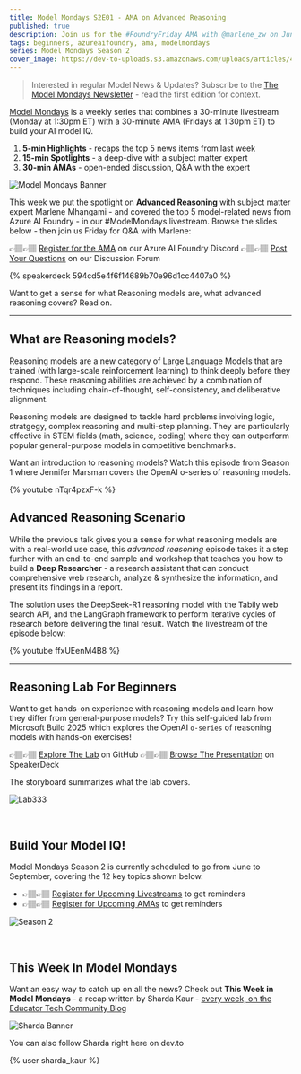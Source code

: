```yaml
---
title: Model Mondays S2E01 - AMA on Advanced Reasoning
published: true
description: Join us for the #FoundryFriday AMA with @marlene_zw on Jun 20 to talk about Advanced Reasoning - https://aka.ms/model-mondays/chat
tags: beginners, azureaifoundry, ama, modelmondays
series: Model Mondays Season 2
cover_image: https://dev-to-uploads.s3.amazonaws.com/uploads/articles/4k0rkcqr69c9864pkhdj.png
---
```


> Interested in regular Model News & Updates? Subscribe to the [The Model Mondays Newsletter](https://www.linkedin.com/newsletters/7304101104600952832/) - read the first edition for context.

[Model Mondays](https://aka.ms/model-mondays) is a weekly series that combines a 30-minute livestream (Monday at 1:30pm ET) with a 30-minute AMA (Fridays at 1:30pm ET) to build your AI model IQ.

1. **5-min Highlights** - recaps the top 5 news items from last week
2. **15-min Spotlights** - a deep-dive with a subject matter expert
3. **30-min AMAs** - open-ended discussion, Q&A with the expert

![Model Mondays Banner](https://dev-to-uploads.s3.amazonaws.com/uploads/articles/ifnd5j9v3lbqzkctlvx1.png)

This week we put the spotlight on **Advanced Reasoning** with subject matter expert Marlene Mhangami - and covered the top 5 model-related news from Azure AI Foundry - in our #ModelMondays livestream. Browse the slides below - then join us Friday for Q&A with Marlene:

👉🏽👉🏽   [Register for the AMA](https://discord.com/invite/azureaifoundry?event=1382860017660854372) on our Azure AI Foundry Discord
👉🏽👉🏽   [Post Your Questions](https://github.com/orgs/azure-ai-foundry/discussions/55) on our Discussion Forum

{% speakerdeck 594cd5e4f6f14689b70e96d1cc4407a0 %}

Want to get a sense for what Reasoning models are, what advanced reasoning covers? Read on.

---

## What are Reasoning models?

Reasoning models are a new category of Large Language Models that are trained (with large-scale reinforcement learning) to think deeply before they respond. These reasoning abilities are achieved by a combination of techniques including chain-of-thought, self-consistency, and deliberative alignment.

Reasoning models are designed to tackle hard problems involving logic, stratgegy, complex reasoning and multi-step planning. They are particularly effective in STEM fields (math, science, coding) where they can outperform popular general-purpose models in competitive benchmarks. 

Want an introduction to reasoning models? Watch this episode from Season 1 where Jennifer Marsman covers the OpenAI o-series of reasoning models.

{% youtube nTqr4pzxF-k %}

## Advanced Reasoning Scenario

While the previous talk gives you a sense for what reasoning models are with a real-world use case, this _advanced reasoning_ episode takes it a step further with an end-to-end sample and workshop that teaches you how to build a **Deep Researcher** - a research assistant that can conduct comprehensive web research, analyze & synthesize the information, and present its findings in a report.

The solution uses the DeepSeek-R1 reasoning model with the Tabily web search API, and the LangGraph framework to perform iterative cycles of research before delivering the final result. Watch the livestream of the episode below:

{% youtube ffxUEenM4B8 %}

---

## Reasoning Lab For Beginners

Want to get hands-on experience with reasoning models and learn how they differ from general-purpose models? Try this self-guided lab from Microsoft Build 2025 which explores the OpenAI `o-series` of reasoning models with hands-on exercises! 

👉🏽👉🏽   [Explore The Lab](https://github.com/microsoft/Build25-lab333?tab=readme-ov-file#quickstart) on GitHub
👉🏽👉🏽   [Browse The Presentation](https://speakerdeck.com/nitya/msbuild-lab-334-evaluating-ai-apps-for-quality-and-safety) on SpeakerDeck

The storyboard summarizes what the lab covers.

![Lab333](https://dev-to-uploads.s3.amazonaws.com/uploads/articles/p5g2nzvv2ttrxi02bufp.png)

<br/>

## Build Your Model IQ!

Model Mondays Season 2 is currently scheduled to go from June to September, covering the 12 key topics shown below.

- 👉🏽👉🏽 [Register for Upcoming Livestreams](https://aka.ms/model-mondays/rsvp) to get reminders
- 👉🏽👉🏽 [Register for Upcoming AMAs](https://github.com/orgs/azure-ai-foundry/discussions/54) to get reminders

![Season 2](https://github.com/microsoft/model-mondays/blob/main/docs/season-02/img/S2-Agenda.png?raw=true)

<br/>

## This Week In Model Mondays

Want an easy way to catch up on all the news? Check out **This Week in Model Mondays** - a recap written by Sharda Kaur - [every week, on the Educator Tech Community Blog](https://aka.ms/faculty)

![Sharda Banner](https://github.com/microsoft/model-mondays/blob/main/docs/season-02/img/people/S2-Sharda.png?raw=true)

You can also follow Sharda right here on dev.to

{% user sharda_kaur %}

